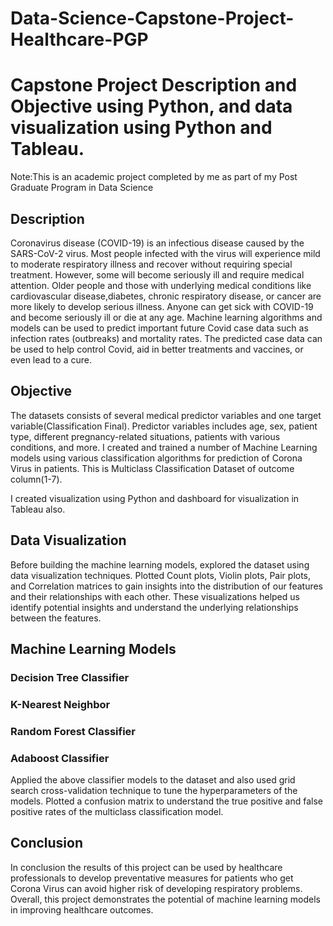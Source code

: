 # Data-Science-Capstone-Project-Healthcare-PGP
# Capstone Project Description and Objective using Python, and data visualization using Python and Tableau.

Note:This is an academic project completed by me as part of my Post Graduate Program in Data Science 

## Description

Coronavirus disease (COVID-19) is an infectious disease caused by the SARS-CoV-2 virus.
Most people infected with the virus will experience mild to moderate respiratory illness and recover without requiring special treatment. However, some will become seriously ill and require medical attention. Older people and those with underlying medical conditions like cardiovascular disease,diabetes, chronic respiratory disease, or cancer are more likely to develop serious illness. Anyone can get sick with COVID-19 and become seriously ill or die at any age.
Machine learning algorithms and models can be used to predict important future Covid case data such as infection rates (outbreaks) and mortality rates. The predicted case data can be used to help control Covid, aid in better treatments and vaccines, or even lead to a cure.

## Objective

The datasets consists of several medical predictor variables and one target variable(Classification Final). Predictor variables includes age, sex, patient type, different pregnancy-related situations, patients with various conditions, and more. I created and trained a number of Machine Learning models using various classification algorithms for prediction of Corona Virus in patients. This is Multiclass Classification Dataset of outcome column(1-7). 

I created visualization using Python and dashboard for visualization in Tableau also.

## Data Visualization

Before building the machine learning models, explored the dataset using data visualization techniques. Plotted Count plots, Violin plots, Pair plots, and Correlation matrices to gain insights into the distribution of our features and their relationships with each other. These visualizations helped us identify potential insights and understand the underlying relationships between the features.

## Machine Learning Models

### Decision Tree Classifier
### K-Nearest Neighbor
### Random Forest Classifier
### Adaboost Classifier

Applied the above classifier models to the dataset and also used grid search cross-validation technique to tune the hyperparameters of the models. Plotted a confusion matrix to understand the true positive and false positive rates of the multiclass classification model.

## Conclusion

In conclusion the results of this project can be used by healthcare professionals to develop preventative measures for patients who get Corona Virus can avoid higher risk of developing respiratory problems. Overall, this project demonstrates the potential of machine learning models in improving healthcare outcomes.




